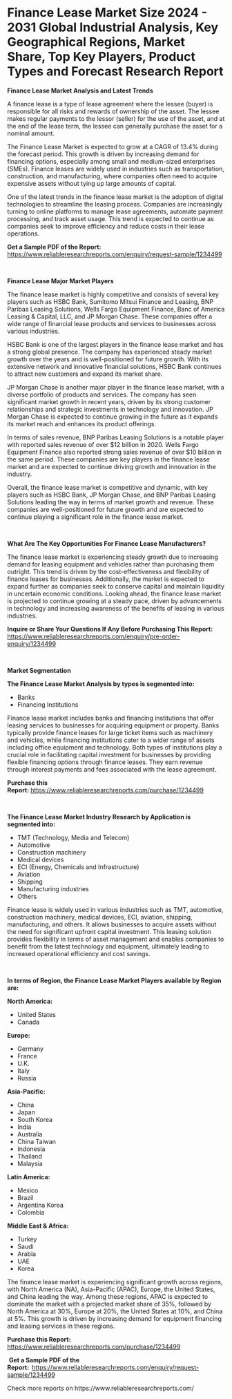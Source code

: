 <p><h1>Finance Lease Market Size 2024 - 2031 Global Industrial Analysis, Key Geographical Regions, Market Share, Top Key Players, Product Types and Forecast Research Report</h1></p><p><strong>Finance Lease Market Analysis and Latest Trends</strong></p>
<p><p>A finance lease is a type of lease agreement where the lessee (buyer) is responsible for all risks and rewards of ownership of the asset. The lessee makes regular payments to the lessor (seller) for the use of the asset, and at the end of the lease term, the lessee can generally purchase the asset for a nominal amount.</p><p>The Finance Lease Market is expected to grow at a CAGR of 13.4% during the forecast period. This growth is driven by increasing demand for financing options, especially among small and medium-sized enterprises (SMEs). Finance leases are widely used in industries such as transportation, construction, and manufacturing, where companies often need to acquire expensive assets without tying up large amounts of capital.</p><p>One of the latest trends in the finance lease market is the adoption of digital technologies to streamline the leasing process. Companies are increasingly turning to online platforms to manage lease agreements, automate payment processing, and track asset usage. This trend is expected to continue as companies seek to improve efficiency and reduce costs in their lease operations.</p></p>
<p><strong>Get a Sample PDF of the Report:&nbsp;</strong> <a href="https://www.reliableresearchreports.com/enquiry/request-sample/1234499">https://www.reliableresearchreports.com/enquiry/request-sample/1234499</a></p>
<p>&nbsp;</p>
<p><strong>Finance Lease Major Market Players</strong></p>
<p><p>The finance lease market is highly competitive and consists of several key players such as HSBC Bank, Sumitomo Mitsui Finance and Leasing, BNP Paribas Leasing Solutions, Wells Fargo Equipment Finance, Banc of America Leasing & Capital, LLC, and JP Morgan Chase. These companies offer a wide range of financial lease products and services to businesses across various industries.</p><p>HSBC Bank is one of the largest players in the finance lease market and has a strong global presence. The company has experienced steady market growth over the years and is well-positioned for future growth. With its extensive network and innovative financial solutions, HSBC Bank continues to attract new customers and expand its market share.</p><p>JP Morgan Chase is another major player in the finance lease market, with a diverse portfolio of products and services. The company has seen significant market growth in recent years, driven by its strong customer relationships and strategic investments in technology and innovation. JP Morgan Chase is expected to continue growing in the future as it expands its market reach and enhances its product offerings.</p><p>In terms of sales revenue, BNP Paribas Leasing Solutions is a notable player with reported sales revenue of over $12 billion in 2020. Wells Fargo Equipment Finance also reported strong sales revenue of over $10 billion in the same period. These companies are key players in the finance lease market and are expected to continue driving growth and innovation in the industry. </p><p>Overall, the finance lease market is competitive and dynamic, with key players such as HSBC Bank, JP Morgan Chase, and BNP Paribas Leasing Solutions leading the way in terms of market growth and revenue. These companies are well-positioned for future growth and are expected to continue playing a significant role in the finance lease market.</p></p>
<p>&nbsp;</p>
<p><strong>What Are The Key Opportunities For Finance Lease Manufacturers?</strong></p>
<p><p>The finance lease market is experiencing steady growth due to increasing demand for leasing equipment and vehicles rather than purchasing them outright. This trend is driven by the cost-effectiveness and flexibility of finance leases for businesses. Additionally, the market is expected to expand further as companies seek to conserve capital and maintain liquidity in uncertain economic conditions. Looking ahead, the finance lease market is projected to continue growing at a steady pace, driven by advancements in technology and increasing awareness of the benefits of leasing in various industries.</p></p>
<p><strong>Inquire or Share Your Questions If Any Before Purchasing This Report:</strong> <a href="https://www.reliableresearchreports.com/enquiry/pre-order-enquiry/1234499">https://www.reliableresearchreports.com/enquiry/pre-order-enquiry/1234499</a></p>
<p>&nbsp;</p>
<p><strong>Market Segmentation</strong></p>
<p><strong>The Finance Lease Market Analysis by types is segmented into:</strong></p>
<p><ul><li>Banks</li><li>Financing Institutions</li></ul></p>
<p><p>Finance lease market includes banks and financing institutions that offer leasing services to businesses for acquiring equipment or property. Banks typically provide finance leases for large ticket items such as machinery and vehicles, while financing institutions cater to a wider range of assets including office equipment and technology. Both types of institutions play a crucial role in facilitating capital investment for businesses by providing flexible financing options through finance leases. They earn revenue through interest payments and fees associated with the lease agreement.</p></p>
<p><strong>Purchase this Report:&nbsp;</strong><a href="https://www.reliableresearchreports.com/purchase/1234499">https://www.reliableresearchreports.com/purchase/1234499</a></p>
<p>&nbsp;</p>
<p><strong>The Finance Lease Market Industry Research by Application is segmented into:</strong></p>
<p><ul><li>TMT (Technology, Media and Telecom)</li><li>Automotive</li><li>Construction machinery</li><li>Medical devices</li><li>ECI (Energy, Chemicals and Infrastructure)</li><li>Aviation</li><li>Shipping</li><li>Manufacturing industries</li><li>Others</li></ul></p>
<p><p>Finance lease is widely used in various industries such as TMT, automotive, construction machinery, medical devices, ECI, aviation, shipping, manufacturing, and others. It allows businesses to acquire assets without the need for significant upfront capital investment. This leasing solution provides flexibility in terms of asset management and enables companies to benefit from the latest technology and equipment, ultimately leading to increased operational efficiency and cost savings.</p></p>
<p>&nbsp;</p>
<p><strong>In terms of Region, the Finance Lease Market Players available by Region are:</strong></p>
<p>
    <p> <strong> North America: </strong>
        <ul>
            <li>United States</li>
            <li>Canada</li>
        </ul>
        </p> 
    <p> <strong> Europe: </strong>
        <ul>
            <li>Germany</li>
            <li>France</li>
            <li>U.K.</li>
            <li>Italy</li>
            <li>Russia</li>
        </ul>
        </p> 
    <p> <strong> Asia-Pacific: </strong>
        <ul>
            <li>China</li>
            <li>Japan</li>
            <li>South Korea</li>
            <li>India</li>
            <li>Australia</li>
            <li>China Taiwan</li>
            <li>Indonesia</li>
            <li>Thailand</li>
            <li>Malaysia</li>
        </ul>
        </p> 
    <p> <strong> Latin America: </strong>
        <ul>
            <li>Mexico</li>
            <li>Brazil</li>
            <li>Argentina Korea</li>
            <li>Colombia</li>
        </ul>
        </p> 
    <p> <strong> Middle East & Africa: </strong>
        <ul>
            <li>Turkey</li>
            <li>Saudi</li>
            <li>Arabia</li>
            <li>UAE</li>
            <li>Korea</li>
        </ul>
    </p>
    </p>
<p><p>The finance lease market is experiencing significant growth across regions, with North America (NA), Asia-Pacific (APAC), Europe, the United States, and China leading the way. Among these regions, APAC is expected to dominate the market with a projected market share of 35%, followed by North America at 30%, Europe at 20%, the United States at 10%, and China at 5%. This growth is driven by increasing demand for equipment financing and leasing services in these regions.</p></p>
<p><strong>Purchase this Report: </strong><a href="https://www.reliableresearchreports.com/purchase/1234499">https://www.reliableresearchreports.com/purchase/1234499</a></p>
<p>&nbsp;<strong>Get a Sample PDF of the Report:&nbsp;&nbsp;</strong><a href="https://www.reliableresearchreports.com/enquiry/request-sample/1234499">https://www.reliableresearchreports.com/enquiry/request-sample/1234499</a></p>
<p><strong></strong></p>
<p>Check more reports on https://www.reliableresearchreports.com/</p>